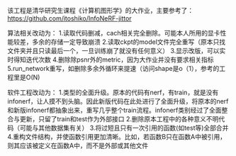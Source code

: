该工程是清华研究生课程《计算机图形学》的大作业，主要参考了：
https://github.com/itoshiko/InfoNeRF-jittor

算法相关改动为：
1.读取代码删减，cach相关完全删除。可能本人所用的显卡性能较差，多余的存储一定导致崩溃
2.读取ckpt的model文件完全重写（原本只找文件夹并且只读最后一个，一旦训练崩了就没有任何意义）
3.显示改版，可以实时得知迭代次数
4.删除除psnr外的metric，因为大作业并没有要求相关指标
5.run_network重写，如删除多余外循环来提速（访问shape是o（1），参考的工程里是O(N)

软件工程改动为：
1.类型的全面升级。原本的代码有nerf，有train，就是没有infonerf，让人摸不到头脑。因此新版代码在此处进行了全面升级，将原本的nerf和新版infonerf都抽象出来，重写几乎整个train流程。infonerf类别经过了全面整合与更新，只留了train和test作为外部接口
2.删除原本工程中的各种意义不明代码（可能与其他数据集有关）
3.将过短且只有一次引用的函数(如test等)全部合并
4.重构文件结构，并使函数引用更加清晰。比如，若函数B只在函数A中被引用，则其应该被定义在函数A中，而不是外部或其他文件